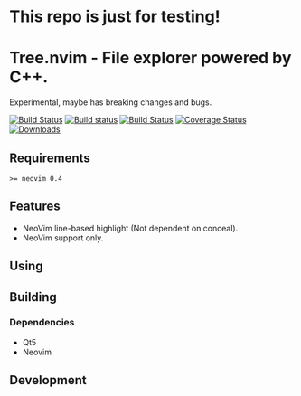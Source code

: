 # This repo is just for testing!
# Tree.nvim - File explorer powered by C++.

Experimental, maybe has breaking changes and bugs.

[![Build Status](https://circleci.com/gh/zgpio/tree.nvim.svg?style=svg)](https://circleci.com/gh/zgpio/tree.nvim)
[![Build status](https://ci.appveyor.com/api/projects/status/c252f54mfjcuud8x/branch/master?svg=true)](https://ci.appveyor.com/project/zgpio/tree.nvim/branch/master)
[![Build Status](https://travis-ci.org/zgpio/tree.nvim.svg?branch=master)](https://travis-ci.org/zgpio/tree.nvim)
[![Coverage Status](https://coveralls.io/repos/zgpio/tree.nvim/badge.svg?branch=tb-refactor)](https://coveralls.io/r/zgpio/tree.nvim)
[![Downloads](https://img.shields.io/github/downloads/zgpio/tree.nvim/total.svg?maxAge=2592000)](https://github.com/zgpio/tree.nvim/releases)

## Requirements
`>= neovim 0.4`

## Features
- NeoVim line-based highlight (Not dependent on conceal).
- NeoVim support only.

## Using


## Building

### Dependencies
* Qt5
* Neovim

## Development

